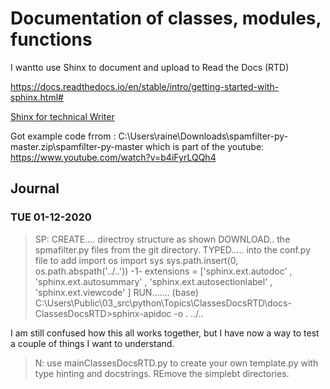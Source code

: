 # Documentation of classes, modules, functions

I wantto use Shinx to document and upload to Read the Docs (RTD)

https://docs.readthedocs.io/en/stable/intro/getting-started-with-sphinx.html#

[Shinx for technical Writer](https://www.ericholscher.com/blog/2016/jul/1/sphinx-and-rtd-for-writers/)

Got example code frrom : C:\Users\raine\Downloads\spamfilter-py-master.zip\spamfilter-py-master which is part of the youtube: 
https://www.youtube.com/watch?v=b4iFyrLQQh4


## Journal

### TUE 01-12-2020

>SP:
CREATE.... directroy structure as shown
DOWNLOAD.. the spmafilter.py files from the git directory.
TYPED..... into the conf.py file to add
            import os
            import sys
            sys.path.insert(0, os.path.abspath('../..'))
           -1- extensions = ['sphinx.ext.autodoc' , 'sphinx.ext.autosummary' , 'sphinx.ext.autosectionlabel' , 'sphinx.ext.viewcode' ]
RUN....... (base) C:\Users\Public\03_src\python\Topics\ClassesDocsRTD\docs-ClassesDocsRTD>sphinx-apidoc -o . ../..

I am still confused how this all works together, but I have now a way to test a couple of things I want to understand.
>N: use mainClassesDocsRTD.py to create your own template.py with type hinting and docstrings. REmove the simplebt directories.